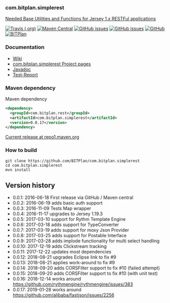 ### com.bitplan.simplerest
[Needed Base Utilities and Functions for Jersey 1.x RESTFul applications](http://www.bitplan.com/SimpleRest) 

[![Travis (.org)](https://img.shields.io/travis/BITPlan/com.bitplan.simplerest.svg)](https://travis-ci.org/BITPlan/com.bitplan.simplerest)
[![Maven Central](https://img.shields.io/maven-central/v/com.bitplan.rest/com.bitplan.simplerest.svg)](https://search.maven.org/artifact/com.bitplan.rest/com.bitplan.simplerest/0.0.17/jar)
[![GitHub issues](https://img.shields.io/github/issues/BITPlan/com.bitplan.simplerest.svg)](https://github.com/BITPlan/com.bitplan.simplerest/issues)
[![GitHub issues](https://img.shields.io/github/issues-closed/BITPlan/com.bitplan.simplerest.svg)](https://github.com/BITPlan/com.bitplan.simplerest/issues/?q=is%3Aissue+is%3Aclosed)
[![GitHub](https://img.shields.io/github/license/BITPlan/com.bitplan.simplerest.svg)](https://www.apache.org/licenses/LICENSE-2.0)
[![BITPlan](http://wiki.bitplan.com/images/wiki/thumb/3/38/BITPlanLogoFontLessTransparent.png/198px-BITPlanLogoFontLessTransparent.png)](http://www.bitplan.com)

### Documentation
* [Wiki](http://www.bitplan.com/SimpleRest)
* [com.bitplan.simplerest Project pages](https://BITPlan.github.io/com.bitplan.simplerest)
* [Javadoc](https://BITPlan.github.io/com.bitplan.simplerest/apidocs/index.html)
* [Test-Report](https://BITPlan.github.io/com.bitplan.simplerest/surefire-report.html)
### Maven dependency

Maven dependency
```xml
<dependency>
  <groupId>com.bitplan.rest</groupId>
  <artifactId>com.bitplan.simplerest</artifactId>
  <version>0.0.17</version>
</dependency>
```

[Current release at repo1.maven.org](http://repo1.maven.org/maven2/com/bitplan/rest/com.bitplan.simplerest/0.0.17/)

### How to build
```
git clone https://github.com/BITPlan/com.bitplan.simplerest
cd com.bitplan.simplerest
mvn install
```
## Version history
*  0.0.1: 2016-06-18 First release via GitHub / Maven central
*  0.0.2: 2016-06-19 adds basic auth support
*  0.0.3: 2016-11-09 Tests Map wrapper
*  0.0.4: 2016-11-17 upgrades to Jersey 1.19.3
*  0.0.5: 2017-03-10 support for Rythm Template Engine
*  0.0.6: 2017-03-18 adds support for TypeConverter
*  0.0.7: 2017-03-19 adds support for moxy Json Provider
*  0.0.8: 2017-03-25 adds support for Postable Interface
*  0.0.9: 2017-03-28 adds implode functionality for multi select handling
* 0.0.10: 2017-12-19 adds Clickstream tracking
* 0.0.11: 2017-12-22 updates most dependencies
* 0.0.12: 2018-08-21 upgrades Eclipse link to fix #9
* 0.0.13: 2018-08-21 applies work-around to fix #9
* 0.0.14: 2018-09-20 adds CORSFilter support to fix #10 (failed attempt)
* 0.0.15: 2018-09-20 adds CORSFilter support to fix #10 (with unit test)
* 0.0.16: 2018-12-14 works around https://github.com/rythmengine/rythmengine/issues/383
* 0.0.17: 2019-01-28 works around https://github.com/alibaba/fastjson/issues/2256 

